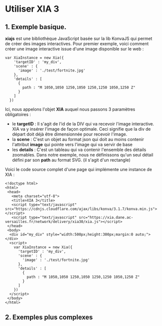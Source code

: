 # Utiliser XIA 3

## 1. Exemple basique.
**xiajs** est une bibliothèque JavaScript basée sur la lib KonvaJS qui permet de créer des images interactives. Pour premier exemple, voici comment créer une image interactive issue d'une image disponible sur le web :

```
var XiaInstance = new Xia({
    'targetID' : 'my_div',
    'scene' : {
      'image' : './test/fortnite.jpg'
    },
    'details' : [
      {
        path : "M 1050,1050 1250,1050 1250,1250 1050,1250 Z"
      }
    ]
  })
```
Ici, nous appelons l'objet **XIA** auquel nous passons 3 paramètres obligatoires :
- le **targetID** : Il s'agit de l'id de la DIV qui va recevoir l'image interactive. XIA va y insérer l'image de façon optimale. Ceci signifie que la div de départ doit déjà être dimensionnée pour recevoir l'image.
- la **scene** : C'est un objet au format json qui doit au moins contenir l'attribut **image** qui pointe vers l'image qui va servir de base
- les **details** : C'est un tableau qui va contenir l'ensemble des détails zoomables. Dans notre exemple, nous ne définissons qu'un seul détail défini par son **path** au format SVG. (il s'agit d'un rectangle)

Voici le code source complet d'une page qui implémente une instance de XIA :

```
<!doctype html>
<html>
 <head>
   <meta charset="utf-8">
   <title>XIA 3</title>
   <script type="text/javascript" src="https://cdnjs.cloudflare.com/ajax/libs/konva/3.1.7/konva.min.js"></script>
   <script type="text/javascript" src="https://xia.dane.ac-versailles.fr/network/delivery/xia30/xia.js"></script>
 </head>
 <body>
  <div id="my_div" style="width:500px;height:300px;margin:0 auto;"></div>
  <script>
    var XiaInstance = new Xia({
      'targetID' : 'my_div',
      'scene' : {
        'image' : './test/fortnite.jpg'
      },
      'details' : [
        {
          path : "M 1050,1050 1250,1050 1250,1250 1050,1250 Z"
        }
      ]
    })
  </script>
 </body>
</html>
```

## 2. Exemples plus complexes
